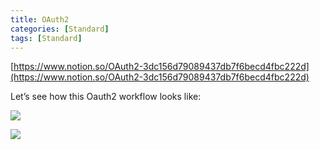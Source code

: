 ```yaml
---
title: OAuth2
categories: [Standard]
tags: [Standard]
---
```


[https://www.notion.so/OAuth2-3dc156d79089437db7f6becd4fbc222d](https://www.notion.so/OAuth2-3dc156d79089437db7f6becd4fbc222d)


Let’s see how this Oauth2 workflow looks like:


![](https://prod-files-secure.s3.us-west-2.amazonaws.com/9960fb2a-b75e-4bea-a8f9-b00925db1215/3bce41e0-99e8-4ebd-9701-e2bc9cbb79a2/Untitled.png?X-Amz-Algorithm=AWS4-HMAC-SHA256&X-Amz-Content-Sha256=UNSIGNED-PAYLOAD&X-Amz-Credential=ASIAZI2LB466TZOUJMJK%2F20251022%2Fus-west-2%2Fs3%2Faws4_request&X-Amz-Date=20251022T202638Z&X-Amz-Expires=3600&X-Amz-Security-Token=IQoJb3JpZ2luX2VjEHsaCXVzLXdlc3QtMiJHMEUCIQCFAyth1lKBpHVV52Y%2F%2BlAv90ADLLImHq39Ey9NfWaUswIgbGqiuL60%2BmsJ%2Br0m8F7PLAK%2Bhuse0bh4c97SKGvkCdoq%2FwMINBAAGgw2Mzc0MjMxODM4MDUiDJlo%2BVhbxaKR48p0dCrcA5Fb4bfnoKZIBfz0CYT810iUtgF9F%2FffZpIGGdR3iX%2BL7BC%2Fmpni6VOckmfy38Dc7bGabjRWJLv3tufYwY3FzjymgeStbgNcuuB0fKkhNtWPmtakq9zehyvcuVEX7oRCdlIkz5hkIaculqnRHyrB7WTh3fzk5jGCr7gvXM1Nnojy2QVmPfzCRtN4%2FrbQPs6ffmCH8tetkiv0Z15af8whKfyTx0EohXe5Xjyk%2FjG6M7eI6ecrAuL2xye7tFi%2BSOcF6IFmDYV4qP%2FbiNzt8f2MM5smrFVFCyLMC4DyzwgiFLJASr%2FfDJsJwDILfrqJwIc3VYYS1k5fZQvm1wOTkkQFiZUnskEAHHsG1vhgxpiYlxdtBk1tZ3KsnkLgC%2BqBQWivrsCJP5a7L0Va2tNF1%2Bmu4sDigCluJHBOR6Kt%2BzYC93awAsoSQRDLNg7Wio7%2Ff9SvNJxZGEmla7YFNosTIkhzRmATssvQseSKHzaySuhx6wRivSs6FexR9idyLzp9kZPDdO6RdbhFev%2BffapwlZdhv6xaLaSqiM4UhKFYpRI3YECkVMuaTGj66FoSBBnrC1zIXaULS5n3NaClpwucSndRsfaNMuWYeZ6cDqNgNu2r8ftq9oRsVltAiSHLmc%2F3MNvP5McGOqUB0FuBVLnX1RNKLw4gKgow2PU2HwBTf4KSODm2ntZDDOtUax60xt36WpoP8dWW%2BcVtDfPmIgnkW8NiLhoy8%2FIBsf%2Fn1pvdgfT5r2as10J2WV8nX6xdtabDCixfG8wLEJDH6jBwcI%2BXhXQ6chufk4QZ0FtOkOQ3bzZMeqhBxUscakIEZTZxi4IyUxvPoEXuu40s228z8lX5pVZ6TGVw4PopQxAQEcN0&X-Amz-Signature=76f24f9e7f69a40ebd8d9c9b3e8a3c5570e58c8a2bc0347dd1440c3423938fa1&X-Amz-SignedHeaders=host&x-amz-checksum-mode=ENABLED&x-id=GetObject)


![](https://prod-files-secure.s3.us-west-2.amazonaws.com/9960fb2a-b75e-4bea-a8f9-b00925db1215/27d32b66-de43-41de-80f7-7edb81d1190f/Untitled.png?X-Amz-Algorithm=AWS4-HMAC-SHA256&X-Amz-Content-Sha256=UNSIGNED-PAYLOAD&X-Amz-Credential=ASIAZI2LB466TZOUJMJK%2F20251022%2Fus-west-2%2Fs3%2Faws4_request&X-Amz-Date=20251022T202638Z&X-Amz-Expires=3600&X-Amz-Security-Token=IQoJb3JpZ2luX2VjEHsaCXVzLXdlc3QtMiJHMEUCIQCFAyth1lKBpHVV52Y%2F%2BlAv90ADLLImHq39Ey9NfWaUswIgbGqiuL60%2BmsJ%2Br0m8F7PLAK%2Bhuse0bh4c97SKGvkCdoq%2FwMINBAAGgw2Mzc0MjMxODM4MDUiDJlo%2BVhbxaKR48p0dCrcA5Fb4bfnoKZIBfz0CYT810iUtgF9F%2FffZpIGGdR3iX%2BL7BC%2Fmpni6VOckmfy38Dc7bGabjRWJLv3tufYwY3FzjymgeStbgNcuuB0fKkhNtWPmtakq9zehyvcuVEX7oRCdlIkz5hkIaculqnRHyrB7WTh3fzk5jGCr7gvXM1Nnojy2QVmPfzCRtN4%2FrbQPs6ffmCH8tetkiv0Z15af8whKfyTx0EohXe5Xjyk%2FjG6M7eI6ecrAuL2xye7tFi%2BSOcF6IFmDYV4qP%2FbiNzt8f2MM5smrFVFCyLMC4DyzwgiFLJASr%2FfDJsJwDILfrqJwIc3VYYS1k5fZQvm1wOTkkQFiZUnskEAHHsG1vhgxpiYlxdtBk1tZ3KsnkLgC%2BqBQWivrsCJP5a7L0Va2tNF1%2Bmu4sDigCluJHBOR6Kt%2BzYC93awAsoSQRDLNg7Wio7%2Ff9SvNJxZGEmla7YFNosTIkhzRmATssvQseSKHzaySuhx6wRivSs6FexR9idyLzp9kZPDdO6RdbhFev%2BffapwlZdhv6xaLaSqiM4UhKFYpRI3YECkVMuaTGj66FoSBBnrC1zIXaULS5n3NaClpwucSndRsfaNMuWYeZ6cDqNgNu2r8ftq9oRsVltAiSHLmc%2F3MNvP5McGOqUB0FuBVLnX1RNKLw4gKgow2PU2HwBTf4KSODm2ntZDDOtUax60xt36WpoP8dWW%2BcVtDfPmIgnkW8NiLhoy8%2FIBsf%2Fn1pvdgfT5r2as10J2WV8nX6xdtabDCixfG8wLEJDH6jBwcI%2BXhXQ6chufk4QZ0FtOkOQ3bzZMeqhBxUscakIEZTZxi4IyUxvPoEXuu40s228z8lX5pVZ6TGVw4PopQxAQEcN0&X-Amz-Signature=2b20c07b3bf740f77e93757bf6096b3fadbd484e6d789d69b88efa3760d1342f&X-Amz-SignedHeaders=host&x-amz-checksum-mode=ENABLED&x-id=GetObject)

